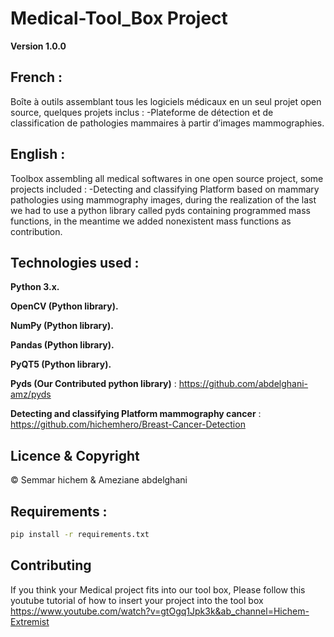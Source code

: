 # Medical-Tool_Box Project

**Version 1.0.0**

## French :
Boîte à outils assemblant tous les logiciels médicaux en un seul projet open source, quelques projets inclus :
-Plateforme de détection et de classification de pathologies mammaires à partir
d’images mammographies. 

## English : 
Toolbox assembling all medical softwares in one open source project, some projects included : 
-Detecting and classifying Platform based on mammary pathologies using mammography images, during the realization of the last we had to use a python library called pyds containing programmed mass functions, in the meantime we added nonexistent mass functions as contribution.


## Technologies used : 

**Python 3.x.**

**OpenCV (Python library).**

**NumPy (Python library).**

**Pandas (Python library).**

**PyQT5 (Python library).**

**Pyds (Our Contributed python library)** : https://github.com/abdelghani-amz/pyds

**Detecting and classifying Platform mammography cancer** : https://github.com/hichemhero/Breast-Cancer-Detection

## Licence & Copyright

© Semmar hichem & Ameziane abdelghani

## Requirements :

```bash
pip install -r requirements.txt
```

## Contributing
If you think your Medical project fits into our tool box, Please follow this youtube tutorial of how to insert your project into the tool box
https://www.youtube.com/watch?v=gtOgq1Jpk3k&ab_channel=Hichem-Extremist

